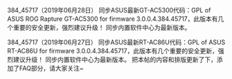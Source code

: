 384_45717（2019年06月28日）
同步ASUS最新GT-AC5300代码：GPL of ASUS ROG Rapture GT-AC5300 for firmware 3.0.0.4.384.45717，此版本有几个重要的安全更新，强烈建议升级！
同步内置软件中心为最新版本。

384_45717（2019年06月27日）
同步ASUS最新RT-AC86U代码：GPL of ASUS RT-AC86U for firmware 3.0.0.4.384.45717，此版本有几个重要的安全更新，强烈建议升级！
同步内置软件中心为最新版本。
把本帖的内容和排版更新了下，添加了FAQ部分，请大家关注~